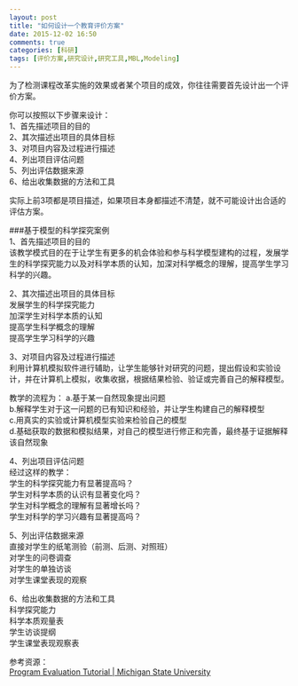 ```yaml
---
layout: post
title: "如何设计一个教育评价方案"
date: 2015-12-02 16:50
comments: true
categories: [科研]
tags: [评价方案,研究设计,研究工具,MBL,Modeling]
---
```

为了检测课程改革实施的效果或者某个项目的成效，你往往需要首先设计出一个评价方案。  

你可以按照以下步骤来设计：  
1、首先描述项目的目的  
2、其次描述出项目的具体目标  
3、对项目内容及过程进行描述  
4、列出项目评估问题  
5、列出评估数据来源  
6、给出收集数据的方法和工具  

实际上前3项都是项目描述，如果项目本身都描述不清楚，就不可能设计出合适的评估方案。  

###基于模型的科学探究案例  
1、首先描述项目的目的  
该教学模式目的在于让学生有更多的机会体验和参与科学模型建构的过程，发展学生的科学探究能力以及对科学本质的认知，加深对科学概念的理解，提高学生学习科学的兴趣。  

2、其次描述出项目的具体目标  
发展学生的科学探究能力  
加深学生对科学本质的认知  
提高学生科学概念的理解  
提高学生学习科学的兴趣  

3、对项目内容及过程进行描述  
利用计算机模拟软件进行辅助，让学生能够针对研究的问题，提出假设和实验设计，并在计算机上模拟，收集收据，根据结果检验、验证或完善自己的解释模型。  

教学的流程为：
a.基于某一自然现象提出问题  
b.解释学生对于这一问题的已有知识和经验，并让学生构建自己的解释模型  
c.用真实的实验或计算机模型实验来检验自己的模型  
d.基础获取的数据和模拟结果，对自己的模型进行修正和完善，最终基于证据解释该自然现象  

4、列出项目评估问题  
经过这样的教学：  
学生的科学探究能力有显著提高吗？  
学生对科学本质的认识有显著变化吗？  
学生对科学概念的理解有显著增长吗？  
学生对科学的学习兴趣有显著提高吗？  

5、列出评估数据来源  
直接对学生的纸笔测验（前测、后测、对照班）  
对学生的问卷调查  
对学生的单独访谈  
对学生课堂表现的观察  

6、给出收集数据的方法和工具  
科学探究能力  
科学本质观量表  
学生访谈提纲  
学生课堂表现观察表  


参考资源：  
[Program Evaluation Tutorial | Michigan State University](http://omerad.msu.edu/meded/progeval/index.html)  